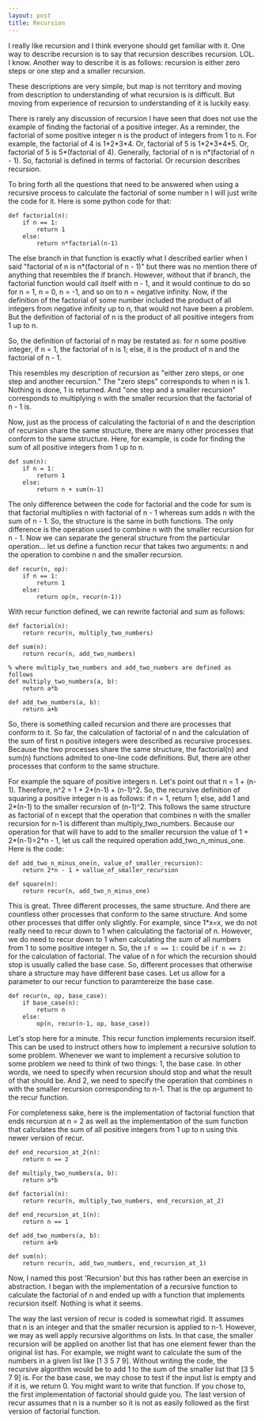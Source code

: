 ```yaml
---
layout: post
title: Recursion
---
```


I really like recursion and I think everyone should get familiar with it. One way to describe recursion is to say that recursion describes recursion. LOL. I know. Another way to describe it is as follows: recursion is either zero steps or one step and a smaller recursion.

These descriptions are very simple, but map is not territory and moving from description to understanding of what recursion is is difficult. But moving from experience of recursion to understanding of it is luckily easy.

There is rarely any discussion of recursion I have seen that does not use the example of finding the factorial of a positive integer. As a reminder, the factorial of some positive integer n is the product of integers from 1 to n. For example, the factorial of 4 is 1\*2\*3\*4. Or, factorial of 5 is 1\*2\*3\*4\*5. Or, factorial of 5 is 5\*(factorial of 4). Generally, factorial of n is n\*(factorial of n - 1). So, factorial is defined in terms of factorial. Or recursion describes recursion.

To bring forth all the questions that need to be answered when using a recursive process to calculate the factorial of some number n I will just write the code for it. Here is some python code for that:

```
def factorial(n):
    if n == 1:
        return 1
    else:
        return n*factorial(n-1)
```

The else branch in that function is exactly what I described earlier when I said "factorial of n is n*(factorial of n - 1)" but there was no mention there of anything that resembles the if branch. However, without that if branch, the factorial function would call itself with n - 1, and it would continue to do so for n = 1, n = 0, n = -1, and so on to n = negative infinity. Now, if the definition of the factorial of some number included the product of all integers from negative infinity up to n, that would not have been a problem. But the definition of factorial of n is the product of all positive integers from 1 up to n.

So, the definition of factorial of n may be restated as: for n some positive integer, if n = 1, the factorial of n is 1; else, it is the product of n and the factorial of n - 1.

This resembles my description of recursion as "either zero steps, or one step and another recursion." The "zero steps" corresponds to when n is 1. Nothing is done, 1 is returned. And "one step and a smaller recursion" corresponds to multiplying n with the smaller recursion that the factorial of n - 1 is.

Now, just as the process of calculating the factorial of n and the description of recursion share the same structure, there are many other processes that conform to the same structure. Here, for example, is code for finding the sum of all positive integers from 1 up to n.

```
def sum(n):
    if n = 1:
        return 1
    else:
        return n + sum(n-1)
```

The only difference between the code for factorial and the code for sum is that factorial multiplies n with factorial of n - 1 whereas sum adds n with the sum of n - 1. So, the structure is the same in both functions. The only difference is the operation used to combine n with the smaller recursion for n - 1. Now we can separate the general structure from the particular operation... let us define a function recur that takes two arguments: n and the operation to combine n and the smaller recursion.

```
def recur(n, op):
    if n == 1:
        return 1
    else:
        return op(n, recur(n-1))
```

With recur function defined, we can rewrite factorial and sum as follows:

```
def factorial(n):
    return recur(n, multiply_two_numbers)

def sum(n):
    return recur(n, add_two_numbers)

% where multiply_two_numbers and add_two_numbers are defined as follows
def multiply_two_numbers(a, b):
    return a*b

def add_two_numbers(a, b):
    return a+b
```

So, there is something called recursion and there are processes that conform to it. So far, the calculation of factorial of n and the calculation of the sum of first n positive integers were described as recursive processes. Because the two processes share the same structure, the factorial(n) and sum(n) functions admited to one-line code definitions. But, there are other processes that conform to the same structure.

For example the square of positive integers n. Let's point out that n = 1 + (n-1). Therefore, n^2 = 1 + 2\*(n-1) + (n-1)^2. So, the recursive definition of squaring a positive integer n is as follows: if n = 1, return 1; else, add 1 and 2\*(n-1) to the smaller recursion of (n-1)^2. This follows the same structure as factorial of n except that the operation that combines n with the smaller recursion for n-1 is different than multiply_two_numbers. Because our operation for that will have to add to the smaller recursion the value of 1 + 2\*(n-1)=2\*n - 1, let us call the required operation add_two_n_minus_one. Here is the code:

```
def add_two_n_minus_one(n, value_of_smaller_recursion):
    return 2*n - 1 + vallue_of_smaller_recursion

def square(n):
    return recur(n, add_two_n_minus_one)
```

This is great. Three different processes, the same structure. And there are countless other processes that conform to the same structure. And some other processes that differ only slightly. For example, since 1*x=x, we do not really need to recur down to 1 when calculating the factorial of n. However, we do need to recur down to 1 when calculating the sum of all numbers from 1 to some positive integer n. So, the ```if n == 1:``` could be ```if n == 2:``` for the calculation of factorial. The value of n for which the recursion should stop is usually called the base case. So, different processes that otherwise share a structure may have different base cases. Let us allow for a parameter to our recur function to paramtereize the base case.

```
def recur(n, op, base_case):
    if base_case(n):
        return n
    else:
        op(n, recur(n-1, op, base_case))
```

Let's stop here for a minute. This recur function implements recursion itself. This can be used to instruct others how to implement a recursive solution to some problem. Whenever we want to implement a recursive solution to some problem we need to think of two things: 1, the base case. In other words, we need to specify when recursion should stop and what the result of that should be. And 2, we need to specify the operation that combines n with the smaller recursion corresponding to n-1. That is the op argument to the recur function.

For completeness sake, here is the implementation of factorial function that ends recursion at n = 2 as well as the implementation of the sum function that calculates the sum of all positive integers from 1 up to n using this newer version of recur.

```
def end_recursion_at_2(n):
    return n == 2

def multiply_two_numbers(a, b):
    return a*b

def factorial(n):
    return recur(n, multiply_two_numbers, end_recursion_at_2)

def end_recursion_at_1(n):
    return n == 1

def add_two_numbers(a, b):
    return a+b

def sum(n):
    return recur(n, add_two_numbers, end_recursion_at_1)
```

Now, I named this post 'Recursion' but this has rather been an exercise in abstraction. I began with the implementation of a recursive function to calculate the factorial of n and ended up with a function that implements recursion itself. Nothing is what it seems.

The way the last version of recur is coded is somewhat rigid. It assumes that n is an integer and that the smaller recursion is applied to n-1. However, we may as well apply recursive algorithms on lists. In that case, the smaller recursion will be applied on another list that has one element fewer than the original list has. For example, we might want to calculate the sum of the numbers in a given list like [1 3 5 7 9]. Without writing the code, the recursive algorithm would be to add 1 to the sum of the smaller list that [3 5 7 9] is. For the base case, we may chose to test if the input list is empty and if it is, we return 0. You might want to write that function. If you chose to, the first implementation of factorial should guide you. The last version of recur assumes that n is a number so it is not as easily followed as the first version of factorial function.
